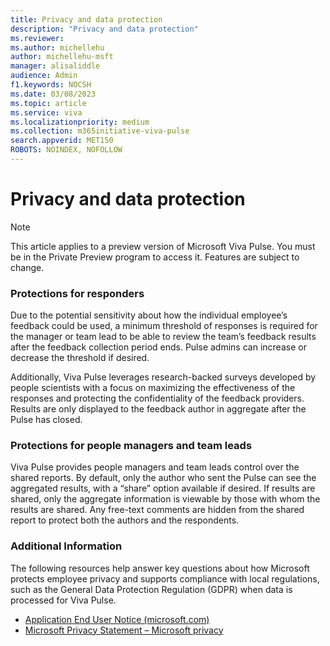 ```yaml
---
title: Privacy and data protection
description: "Privacy and data protection"
ms.reviewer: 
ms.author: michellehu
author: michellehu-msft
manager: alisaliddle
audience: Admin
f1.keywords: NOCSH
ms.date: 03/08/2023
ms.topic: article
ms.service: viva
ms.localizationpriority: medium
ms.collection: m365initiative-viva-pulse  
search.appverid: MET150
ROBOTS: NOINDEX, NOFOLLOW
---
```


# Privacy and data protection

> [!NOTE]
> This article applies to a preview version of Microsoft Viva Pulse. You must be in the Private Preview program to access it. Features are subject to change.

### Protections for responders

Due to the potential sensitivity about how the individual employee’s feedback could be used, a minimum threshold of responses is required for the manager or team lead to be able to review the team’s feedback results after the feedback collection period ends. Pulse admins can increase or decrease the threshold if desired.

Additionally, Viva Pulse leverages research-backed surveys developed by people scientists with a focus on maximizing the effectiveness of the responses and    protecting the confidentiality of the feedback providers. Results are only displayed to the feedback author in aggregate after the Pulse has closed.

### Protections for people managers and team leads

Viva Pulse provides people managers and team leads control over the shared reports. By default, only the author who sent the Pulse can see the aggregated results, with a “share” option available if desired. If results are shared, only the aggregate information is viewable by those with whom the results are shared. Any free-text comments are hidden from the shared report to protect both the authors and the respondents.

### Additional Information

The following resources help answer key questions about how Microsoft protects employee privacy and supports compliance with local regulations, such as the General Data Protection Regulation (GDPR) when data is processed for Viva Pulse.
* [Application End User Notice (microsoft.com)](https://support.microsoft.com/en-us/office/application-end-user-notice-bc6027fe-68c3-4758-a70d-cfe97c43b4e2)
* [Microsoft Privacy Statement – Microsoft privacy](https://privacy.microsoft.com/en-US/privacystatement)
